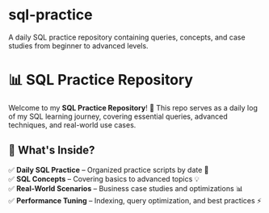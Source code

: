 # sql-practice
A daily SQL practice repository containing queries, concepts, and case studies from beginner to advanced levels.



# 📊 SQL Practice Repository

Welcome to my **SQL Practice Repository**! 🚀 This repo serves as a daily log of my SQL learning journey, covering essential queries, advanced techniques, and real-world use cases.

## 📌 What's Inside?
✅ **Daily SQL Practice** – Organized practice scripts by date 📆  
✅ **SQL Concepts** – Covering basics to advanced topics 💡  
✅ **Real-World Scenarios** – Business case studies and optimizations 📊  
✅ **Performance Tuning** – Indexing, query optimization, and best practices ⚡  

 
